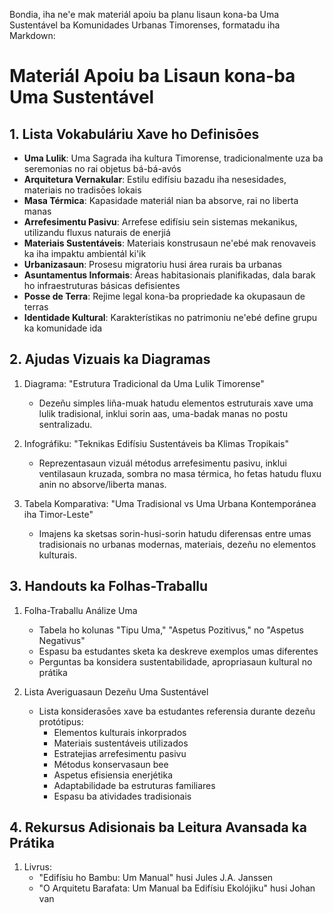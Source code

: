 Bondia, iha ne'e mak materiál apoiu ba planu lisaun kona-ba Uma Sustentável ba Komunidades Urbanas Timorenses, formatadu iha Markdown:

# Materiál Apoiu ba Lisaun kona-ba Uma Sustentável

## 1. Lista Vokabuláriu Xave ho Definisōes

- **Uma Lulik**: Uma Sagrada iha kultura Timorense, tradicionalmente uza ba seremonias no rai objetus bá-bá-avós
- **Arquitetura Vernakular**: Estilu edifísiu bazadu iha nesesidades, materiais no tradisōes lokais  
- **Masa Térmica**: Kapasidade materiál nian ba absorve, rai no liberta manas
- **Arrefesimentu Pasivu**: Arrefese edifísiu sein sistemas mekanikus, utilizandu fluxus naturais de enerjiá
- **Materiais Sustentáveis**: Materiais konstrusaun ne'ebé mak renovaveis ka iha impaktu ambientál ki'ik
- **Urbanizasaun**: Prosesu migratoriu husi área rurais ba urbanas
- **Asuntamentus Informais**: Áreas habitasionais planifikadas, dala barak ho infraestruturas básicas defisientes
- **Posse de Terra**: Rejime legal kona-ba propriedade ka okupasaun de terras
- **Identidade Kultural**: Karakterístikas no patrimoniu ne'ebé define grupu ka komunidade ida

## 2. Ajudas Vizuais ka Diagramas  

1. Diagrama: "Estrutura Tradicional da Uma Lulik Timorense"
   - Dezeñu simples liña-muak hatudu elementos estruturais xave uma lulik tradisional, inklui sorin aas, uma-badak manas no postu sentralizadu.

2. Infográfiku: "Teknikas Edifísiu Sustentáveis ba Klimas Tropikais"
   - Reprezentasaun vizuál métodus arrefesimentu pasivu, inklui ventilasaun kruzada, sombra no masa térmica, ho fetas hatudu fluxu anin no absorve/liberta manas.

3. Tabela Komparativa: "Uma Tradisional vs Uma Urbana Kontemporánea iha Timor-Leste"
   - Imajens ka sketsas sorin-husi-sorin hatudu diferensas entre umas tradisionais no urbanas modernas, materiais, dezeñu no elementos kulturais.  

## 3. Handouts ka Folhas-Traballu

1. Folha-Traballu Análize Uma
   - Tabela ho kolunas "Tipu Uma," "Aspetus Pozitivus," no "Aspetus Negativus"
   - Espasu ba estudantes sketa ka deskreve exemplos umas diferentes
   - Perguntas ba konsidera sustentabilidade, apropriasaun kultural no prátika

2. Lista Averiguasaun Dezeñu Uma Sustentável
   - Lista konsiderasōes xave ba estudantes referensia durante dezeñu protótipus:
     * Elementos kulturais inkorprados
     * Materiais sustentáveis utilizados
     * Estratejias arrefesimentu pasivu  
     * Métodus konservasaun bee
     * Aspetus efisiensia enerjétika
     * Adaptabilidade ba estruturas familiares
     * Espasu ba atividades tradisionais

## 4. Rekursus Adisionais ba Leitura Avansada ka Prátika  

1. Livrus:
   - "Edifísiu ho Bambu: Um Manual" husi Jules J.A. Janssen
   - "O Arquitetu Barafata: Um Manual ba Edifísiu Ekolójiku" husi Johan van